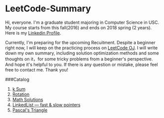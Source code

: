 # LeetCode-Summary

Hi, everyone. I'm a graduate student majoring in Computer Science in USC. My course starts from this fall(2016) and ends on 2018 spring (2 years). Here is my [Linkedin Profile](https://www.linkedin.com/in/tongzhang1994).

Currently, I'm preparing for the upcoming Recuitment. Despite a beginner right now, I will keep on the practicing process on [LeetCode OJ](https://leetcode.com/problemset/algorithms/). I will write down my own summary, including solution optimization methods and some thoughts on it，for some tricky problems from a beginner's perspective. And hope it's helpful to you. If there is any question or mistake, please feel free to contact me. Thank you!

###Catalog
1. [k Sum](https://github.com/TongZhangUSC/LeetCode-Summary/blob/master/k-Sum.md)
2. [Rotation](https://github.com/TongZhangUSC/LeetCode-Summary/blob/master/rotation.md)
3. [Math Solutions](https://github.com/TongZhangUSC/LeetCode-Summary/blob/master/Problems%20with%20Math%20Solutions.md)
4. [LinkedList — fast & slow pointers](https://github.com/TongZhangUSC/LeetCode-Summary/blob/master/LinkedList%20with%20Fast%20%26%20Slow%20Pointers.md)
5. [Pascal's Triangle](https://github.com/TongZhangUSC/LeetCode-Summary/blob/master/Pascal%20Triangle.md)

